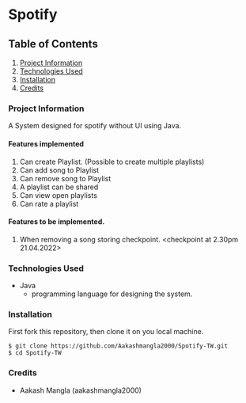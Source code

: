 # Spotify

## Table of Contents
1. [Project Information](#project-information)
2. [Technologies Used](#technologies)
3. [Installation](#installation)
4. [Credits](#credits)

### Project Information

A System designed for spotify without UI using Java.

#### Features implemented
1. Can create Playlist. (Possible to create multiple playlists)
2. Can add song to Playlist
3. Can remove song to Playlist
4. A playlist can be shared
5. Can view open playlists
6. Can rate a playlist

#### Features to be implemented.
1. When removing a song storing checkpoint. <checkpoint at 2.30pm 21.04.2022>

### Technologies Used
* Java
    - programming language for designing the system.

### Installation
First fork this repository, then clone it on you local machine.
```
$ git clone https://github.com/Aakashmangla2000/Spotify-TW.git
$ cd Spotify-TW
```
### Credits
* Aakash Mangla (aakashmangla2000)



